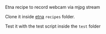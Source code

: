 Etna recipe to record webcam via mjpg stream

Clone it inside [etna](https://github.com/soixantecircuits/etna/) `recipes` folder.

Test it with the test script inside the `test` folder

